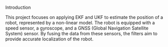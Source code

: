 Introduction

This project focuses on applying EKF and UKF to estimate the position of a robot, represented by a non-linear model. The robot is equipped with a speed sensor, a gyroscope, and a GNSS (Global Navigation Satellite System) sensor. By fusing the data from these sensors, the filters aim to provide accurate localization of the robot.
